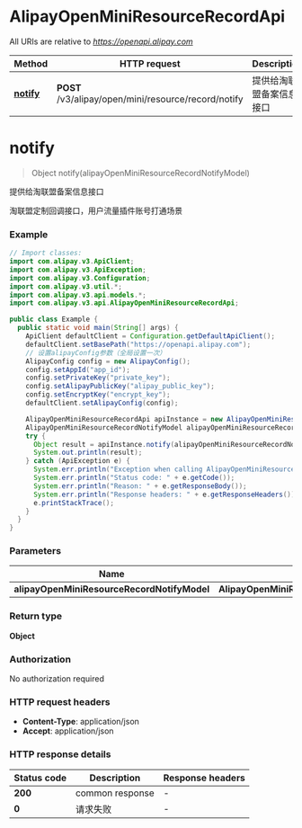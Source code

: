 # AlipayOpenMiniResourceRecordApi

All URIs are relative to *https://openapi.alipay.com*

| Method | HTTP request | Description |
|------------- | ------------- | -------------|
| [**notify**](AlipayOpenMiniResourceRecordApi.md#notify) | **POST** /v3/alipay/open/mini/resource/record/notify | 提供给淘联盟备案信息接口 |


<a name="notify"></a>
# **notify**
> Object notify(alipayOpenMiniResourceRecordNotifyModel)

提供给淘联盟备案信息接口

淘联盟定制回调接口，用户流量插件账号打通场景

### Example
```java
// Import classes:
import com.alipay.v3.ApiClient;
import com.alipay.v3.ApiException;
import com.alipay.v3.Configuration;
import com.alipay.v3.util.*;
import com.alipay.v3.api.models.*;
import com.alipay.v3.api.AlipayOpenMiniResourceRecordApi;

public class Example {
  public static void main(String[] args) {
    ApiClient defaultClient = Configuration.getDefaultApiClient();
    defaultClient.setBasePath("https://openapi.alipay.com");
    // 设置alipayConfig参数（全局设置一次）
    AlipayConfig config = new AlipayConfig();
    config.setAppId("app_id");
    config.setPrivateKey("private_key");
    config.setAlipayPublicKey("alipay_public_key");
    config.setEncryptKey("encrypt_key");
    defaultClient.setAlipayConfig(config);

    AlipayOpenMiniResourceRecordApi apiInstance = new AlipayOpenMiniResourceRecordApi(defaultClient);
    AlipayOpenMiniResourceRecordNotifyModel alipayOpenMiniResourceRecordNotifyModel = new AlipayOpenMiniResourceRecordNotifyModel(); // AlipayOpenMiniResourceRecordNotifyModel | 
    try {
      Object result = apiInstance.notify(alipayOpenMiniResourceRecordNotifyModel);
      System.out.println(result);
    } catch (ApiException e) {
      System.err.println("Exception when calling AlipayOpenMiniResourceRecordApi#notify");
      System.err.println("Status code: " + e.getCode());
      System.err.println("Reason: " + e.getResponseBody());
      System.err.println("Response headers: " + e.getResponseHeaders());
      e.printStackTrace();
    }
  }
}
```

### Parameters

| Name | Type | Description  | Notes |
|------------- | ------------- | ------------- | -------------|
| **alipayOpenMiniResourceRecordNotifyModel** | **AlipayOpenMiniResourceRecordNotifyModel**|  | [optional] |

### Return type

**Object**

### Authorization

No authorization required

### HTTP request headers

 - **Content-Type**: application/json
 - **Accept**: application/json

### HTTP response details
| Status code | Description | Response headers |
|-------------|-------------|------------------|
| **200** | common response |  -  |
| **0** | 请求失败 |  -  |

